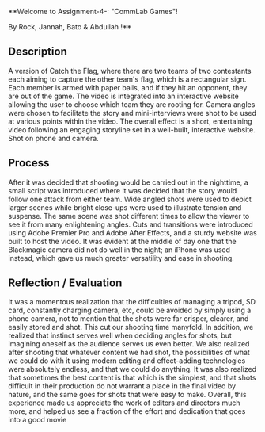 **Welcome to Assignment-4-: "CommLab Games"! <BR>

By Rock, Jannah, Bato & Abdullah !**


## Description
A version of Catch the Flag, where there are two teams of two contestants each aiming to capture the other team's flag, which is a rectangular sign. Each member is armed with paper balls, and if they hit an opponent, they are out of the game. The video is integrated into an interactive website allowing the user to choose which team they are rooting for. Camera angles were chosen to facilitate the story and mini-interviews were shot to be used at various points within the video. The overall effect is a short, entertaining video following an engaging storyline set in a well-built, interactive website. Shot on phone and camera. 

## Process
After it was decided that shooting would be carried out in the nighttime, a small script was introduced where it was decided that the story would follow one attack from either team. Wide angled shots were used to depict larger scenes while bright close-ups were used to illustrate tension and suspense. The same scene was shot different times to allow the viewer to see it from many enlightening angles. Cuts and transitions were introduced using Adobe Premier Pro and Adobe After Effects, and a sturdy website was built to host the video. It was evident at the middle of day one that the Blackmagic camera did not do well in the night; an iPhone was used instead, which gave us much greater versatility and ease in shooting. 

## Reflection / Evaluation 
It was a momentous realization that the difficulties of managing a tripod, SD card, constantly charging camera, etc, could be avoided by simply using a phone camera, not to mention that the shots were far crisper, clearer, and easily stored and shot. This cut our shooting time manyfold. In addition, we realized that instinct serves well when deciding angles for shots, but imagining oneself as the audience serves us even better. We also realized after shooting that whatever content we had shot, the possibilities of what we could do with it using modern editing and effect-adding technologies were absolutely endless, and that we could do anything. It was also realized that sometimes the best content is that which is the simplest, and that shots difficult in their production do not warrant a place in the final video by nature, and the same goes for shots that were easy to make. Overall, this experience made us appreciate the work of editors and directors much more, and helped us see a fraction of the effort and dedication that goes into a good movie
